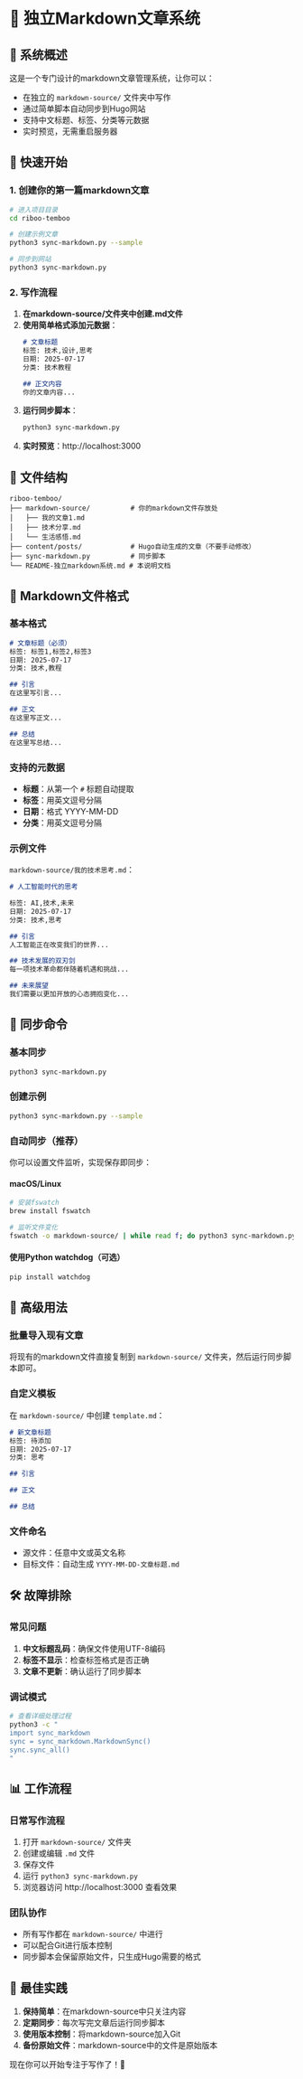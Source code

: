 # 📝 独立Markdown文章系统

## 🎯 系统概述
这是一个专门设计的markdown文章管理系统，让你可以：
- 在独立的 `markdown-source/` 文件夹中写作
- 通过简单脚本自动同步到Hugo网站
- 支持中文标题、标签、分类等元数据
- 实时预览，无需重启服务器

## 🚀 快速开始

### 1. 创建你的第一篇markdown文章
```bash
# 进入项目目录
cd riboo-temboo

# 创建示例文章
python3 sync-markdown.py --sample

# 同步到网站
python3 sync-markdown.py
```

### 2. 写作流程
1. **在markdown-source/文件夹中创建.md文件**
2. **使用简单格式添加元数据**：
   ```markdown
   # 文章标题
   标签: 技术,设计,思考
   日期: 2025-07-17
   分类: 技术教程

   ## 正文内容
   你的文章内容...
   ```
3. **运行同步脚本**：
   ```bash
   python3 sync-markdown.py
   ```
4. **实时预览**：http://localhost:3000

## 📁 文件结构
```
riboo-temboo/
├── markdown-source/          # 你的markdown文件存放处
│   ├── 我的文章1.md
│   ├── 技术分享.md
│   └── 生活感悟.md
├── content/posts/            # Hugo自动生成的文章（不要手动修改）
├── sync-markdown.py          # 同步脚本
└── README-独立markdown系统.md # 本说明文档
```

## 📝 Markdown文件格式

### 基本格式
```markdown
# 文章标题（必须）
标签: 标签1,标签2,标签3
日期: 2025-07-17
分类: 技术,教程

## 引言
在这里写引言...

## 正文
在这里写正文...

## 总结
在这里写总结...
```

### 支持的元数据
- **标题**：从第一个 `#` 标题自动提取
- **标签**：用英文逗号分隔
- **日期**：格式 YYYY-MM-DD
- **分类**：用英文逗号分隔

### 示例文件
`markdown-source/我的技术思考.md`：
```markdown
# 人工智能时代的思考

标签: AI,技术,未来
日期: 2025-07-17
分类: 技术,思考

## 引言
人工智能正在改变我们的世界...

## 技术发展的双刃剑
每一项技术革命都伴随着机遇和挑战...

## 未来展望
我们需要以更加开放的心态拥抱变化...
```

## 🔄 同步命令

### 基本同步
```bash
python3 sync-markdown.py
```

### 创建示例
```bash
python3 sync-markdown.py --sample
```

### 自动同步（推荐）
你可以设置文件监听，实现保存即同步：

#### macOS/Linux
```bash
# 安装fswatch
brew install fswatch

# 监听文件变化
fswatch -o markdown-source/ | while read f; do python3 sync-markdown.py; done
```

#### 使用Python watchdog（可选）
```bash
pip install watchdog
```

## 🎨 高级用法

### 批量导入现有文章
将现有的markdown文件直接复制到 `markdown-source/` 文件夹，然后运行同步脚本即可。

### 自定义模板
在 `markdown-source/` 中创建 `template.md`：
```markdown
# 新文章标题
标签: 待添加
日期: 2025-07-17
分类: 思考

## 引言

## 正文

## 总结
```

### 文件命名
- 源文件：任意中文或英文名称
- 目标文件：自动生成 `YYYY-MM-DD-文章标题.md`

## 🛠️ 故障排除

### 常见问题
1. **中文标题乱码**：确保文件使用UTF-8编码
2. **标签不显示**：检查标签格式是否正确
3. **文章不更新**：确认运行了同步脚本

### 调试模式
```bash
# 查看详细处理过程
python3 -c "
import sync_markdown
sync = sync_markdown.MarkdownSync()
sync.sync_all()
"
```

## 📊 工作流程

### 日常写作流程
1. 打开 `markdown-source/` 文件夹
2. 创建或编辑 `.md` 文件
3. 保存文件
4. 运行 `python3 sync-markdown.py`
5. 浏览器访问 http://localhost:3000 查看效果

### 团队协作
- 所有写作都在 `markdown-source/` 中进行
- 可以配合Git进行版本控制
- 同步脚本会保留原始文件，只生成Hugo需要的格式

## 🎯 最佳实践

1. **保持简单**：在markdown-source中只关注内容
2. **定期同步**：每次写完文章后运行同步脚本
3. **使用版本控制**：将markdown-source加入Git
4. **备份原始文件**：markdown-source中的文件是原始版本

现在你可以开始专注于写作了！🚀
